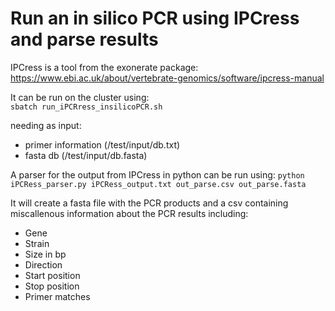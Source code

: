# Run an in silico PCR using IPCress and parse results

IPCress is a tool from the exonerate package:   
https://www.ebi.ac.uk/about/vertebrate-genomics/software/ipcress-manual

It can be run on the cluster using:   
```sbatch run_iPCRress_insilicoPCR.sh```  

needing as input:
- primer information (/test/input/db.txt)
- fasta db (/test/input/db.fasta)

A parser for the output from IPCress in python can be run using:
```python iPCRess_parser.py iPCRess_output.txt out_parse.csv out_parse.fasta```

It will create a fasta file with the PCR products and a csv containing miscallenous information about the PCR results including:
- Gene
- Strain
- Size in bp
- Direction
- Start position
- Stop position
- Primer matches
